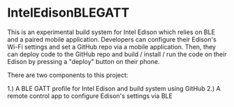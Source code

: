 IntelEdisonBLEGATT
==================

This is an experimental build system for Intel Edison which relies on BLE and a paired mobile application. Developers can configure 
their Edison's Wi-Fi settings and set a GitHub repo via a mobile application. Then, they can deploy code to the GitHub repo and build /
install / run the code on their Edison by pressing a "deploy" button on their phone.

There are two components to this project:

1.) A BLE GATT profile for Intel Edison and build system using GitHub
2.) A remote control app to configure Edison's settings via BLE
